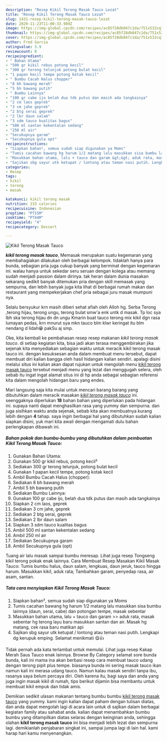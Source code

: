 ```yaml
---
description: "Resep Kikil Terong Masak Tauco Lezat"
title: "Resep Kikil Terong Masak Tauco Lezat"
slug: 1431-resep-kikil-terong-masak-tauco-lezat
date: 2020-11-23T11:00:33.989Z
image: https://img-global.cpcdn.com/recipes/ac85f28db047c1da/751x532cq70/kikil-terong-masak-tauco-foto-resep-utama.jpg
thumbnail: https://img-global.cpcdn.com/recipes/ac85f28db047c1da/751x532cq70/kikil-terong-masak-tauco-foto-resep-utama.jpg
cover: https://img-global.cpcdn.com/recipes/ac85f28db047c1da/751x532cq70/kikil-terong-masak-tauco-foto-resep-utama.jpg
author: Fred Garcia
ratingvalue: 3.9
reviewcount: 8
recipeingredient:
- " Bahan Utama"
- "500 gr kikil rebus potong kecil"
- "300 gr terong telunjuk potong bulat kecil"
- "1 papan kecil tempe potong kotak kecil"
- " Bumbu Cacah Halus chopper"
- "8 bh bawang merah"
- "5 bh bawang putih"
- " Bumbu Lainnya"
- "100 gr cabe ijo belah dua tdk putus dan masih ada tangkainya"
- "2 cm laos geprek"
- "3 cm jahe geprek"
- "2 btg serai geprek"
- "2 lbr daun salam"
- "3 sdm tauco kualitas bagus"
- "500 ml santan kekentalan sedang"
- "250 ml air"
- "Secukupnya garam"
- "Secukupnya gula opt"
recipeinstructions:
- "Siapkan bahan², semua sudah siap digunakan ya Moms"
- "Tumis cacahan bawang hg harum 1/2 matang lalu masukkan sisa bumbu lainnya (daun, serai, cabe) dan potongan tempe, masak sebentar"
- "Masukkan bahan utama, lalu + tauco dan garam &gt;&gt; aduk rata, masak sebentar hg terong layu baru masukkan santan dan air. Masak hg matang, cek rasa baru matikan api"
- "Sajikan sbg sayur utk ketupat / lontong atau teman nasi putih. Lengkapi dg kerupuk emping. Selamat menikmati 😋👍"
categories:
- Resep
tags:
- kikil
- terong
- masak

katakunci: kikil terong masak 
nutrition: 233 calories
recipecuisine: Indonesian
preptime: "PT15M"
cooktime: "PT44M"
recipeyield: "4"
recipecategory: Dessert

---
```



![Kikil Terong Masak Tauco](https://img-global.cpcdn.com/recipes/ac85f28db047c1da/751x532cq70/kikil-terong-masak-tauco-foto-resep-utama.jpg)

<b><i>kikil terong masak tauco</i></b>, Memasak merupakan suatu kegemaran yang membahagiakan dilakukan oleh berbagai kelompok. tidaklah hanya para bunda, sebagian pria juga cukup banyak yang berminat dengan kegemaran ini. walau hanya untuk sekedar seru seruan dengan kolega atau memang sudah menjadi passion dalam dirinya. tak heran dalam dunia masakan sekarang sedikit banyak ditemukan pria dengan skill memasak yang sempurna, dan lebih banyak juga kita lihat di berbagai rumah makan dan restaurant yang mempekerjakan chef pria sebagai juru masak mumpuni nya.

Selalu bersyukur krn masih diberi sehat afiah oleh Alloh hg. Serba Terong ,terong hijau, terong ungu, terong bulat smw&#39;a enk untk d masak. Tp loc sya lbh ska terong hijau dn dn ungu Kmarin buat tauco terong mix kikil dgn rasa lumayan pedas, krn mnurut sya mkn tauco blm klwr keringat itu blm nendang d lidah😁 pakSu aj smp.

Oke, kita kembali ke pembahasan resep resep makanan <i>kikil terong masak tauco</i>. di setiap kegiatan kita, bisa jadi akan terasa menggembirakan jika sejenak kita menyediakan sebagian waktu untuk meracik kikil terong masak tauco ini. dengan kesuksesan anda dalam membuat menu tersebut, dapat membuat diri kalian bangga oleh hasil hidangan kalian sendiri. apalagi disini melalui situs ini kalian akan dapat rujukan untuk mengolah menu <u>kikil terong masak tauco</u> tersebut menjadi menu yang lezat dan menggugah selera, oleh sebab itu ingat ingat alamat situs ini di hp anda sebagai sebagian referensi kita dalam mengolah hidangan baru yang endes.


Mari langsung saja kita mulai untuk mencari barang barang yang dibutuhkan dalam meracik masakan <u><i>kikil terong masak tauco</i></u> ini. seenggaknya diperlukan <b>18</b> bahan bahan yang diperlukan pada hidangan ini. supaya nanti dapat menghasilkan rasa yang yummy dan sempurna. dan juga sisihkan waktu anda sejenak, sebab kita akan membuatnya kurang lebih dengan <b>4</b> tahap. saya ingin berbagai hal yang dibutuhkan sudah kalian siapkan disini, yuk mari kita awali dengan mengamati dulu bahan perlengkapan dibawah ini.

<!--inarticleads1-->

##### Bahan pokok dan bumbu-bumbu yang dibutuhkan dalam pembuatan Kikil Terong Masak Tauco:

1. Gunakan  Bahan Utama:
1. Gunakan 500 gr kikil rebus, potong kecil²
1. Sediakan 300 gr terong telunjuk, potong bulat kecil
1. Gunakan 1 papan kecil tempe, potong kotak kecil
1. Ambil  Bumbu Cacah Halus (chopper):
1. Sediakan 8 bh bawang merah
1. Ambil 5 bh bawang putih
1. Sediakan  Bumbu Lainnya:
1. Gunakan 100 gr cabe ijo, belah dua tdk putus dan masih ada tangkainya
1. Siapkan 2 cm laos, geprek
1. Sediakan 3 cm jahe, geprek
1. Sediakan 2 btg serai, geprek
1. Sediakan 2 lbr daun salam
1. Siapkan 3 sdm tauco kualitas bagus
1. Ambil 500 ml santan kekentalan sedang
1. Ambil 250 ml air
1. Sediakan Secukupnya garam
1. Ambil Secukupnya gula (opt)


Tuang air lalu masak sampai bumbu meresap. Lihat juga resep Tongseng kikil terong pokak enak lainnya. Cara Membuat Resep Masakan Kikil Masak Tauco: Tumis bumbu halus, daun salam, lengkuas, daun jeruk, tauco hingga harum. Masukkan kikil, aduk rata; Tambahkan garam, penyedap rasa, air asam, santan. 

<!--inarticleads2-->

##### Tata cara menyiapkan Kikil Terong Masak Tauco:

1. Siapkan bahan², semua sudah siap digunakan ya Moms
1. Tumis cacahan bawang hg harum 1/2 matang lalu masukkan sisa bumbu lainnya (daun, serai, cabe) dan potongan tempe, masak sebentar
1. Masukkan bahan utama, lalu + tauco dan garam &gt;&gt; aduk rata, masak sebentar hg terong layu baru masukkan santan dan air. Masak hg matang, cek rasa baru matikan api
1. Sajikan sbg sayur utk ketupat / lontong atau teman nasi putih. Lengkapi dg kerupuk emping. Selamat menikmati 😋👍


Tidak pernah ada kata terlambat untuk memulai. Lihat juga resep Kakap Merah Saus Tauco enak lainnya. Browse By Category selamat sore bunda bunda, kali ini mama ina akan berbasi resep cara membuat tauco udang dengan terong pipit plus tempe. biasanya bunda ini sering masak tauco ikan namun kali ini merasa udang tauco. Namun kalau masak sendiri tanpa ibu, rasanya saya belum percaya diri. Oleh karena itu, bagi saya dan anda yang juga ingin masak kikil di rumah, tips berikut dijamin bisa membantu untuk membuat kikil empuk dan tidak amis. 

Demikian sedikit ulasan makanan tentang bumbu bumbu <u>kikil terong masak tauco</u> yang yummy. kami ingin kalian dapat paham dengan tulisan diatas, dan anda dapat mengolah lagi di acara lain untuk di sajikan dalam berbagai kegiatan family atau sahabat anda. kalian dapat menambahkan bumbu bumbu yang ditampilkan diatas selaras dengan keinginan anda, sehingga olahan <b>kikil terong masak tauco</b> ini bisa menjadi lebih lezat dan sempurna lagi. demikianlah penjabaran singkat ini, sampai jumpa lagi di lain hal. kami harap hari kamu menyenangkan.
